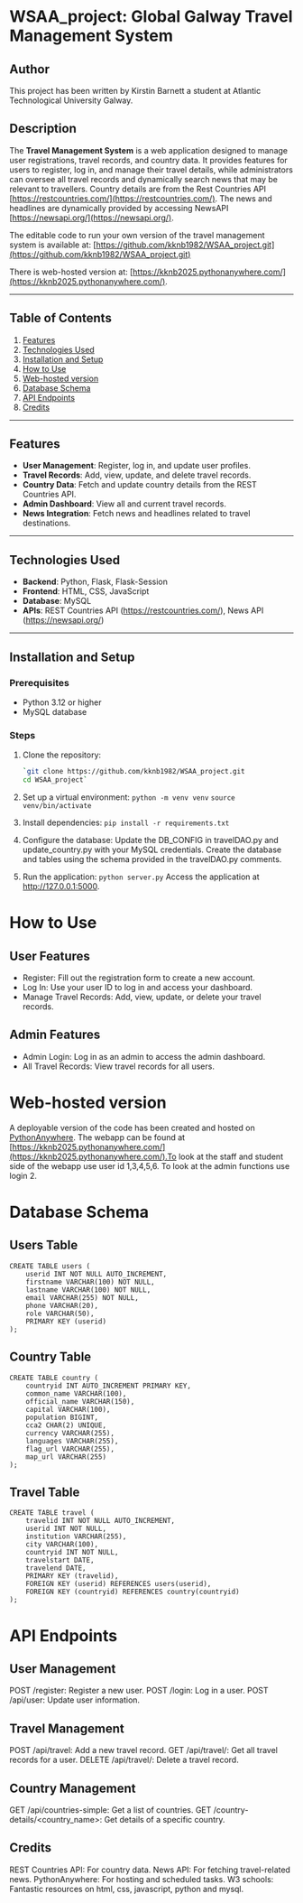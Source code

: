 # WSAA_project: Global Galway Travel Management System

## Author
This project has been written by Kirstin Barnett a student at Atlantic Technological University Galway.

## Description
The **Travel Management System** is a web application designed to manage user registrations, travel records, and country data. It provides features for users to register, log in, and manage their travel details, while administrators can oversee all travel records and dynamically search news that may be relevant to travellers. Country details are from the Rest Countries API [https://restcountries.com/](https://restcountries.com/). The news and headlines are dynamically provided by accessing NewsAPI [https://newsapi.org/](https://newsapi.org/).

The editable code to run your own version of the travel management system is available at: [https://github.com/kknb1982/WSAA_project.git](https://github.com/kknb1982/WSAA_project.git)

There is web-hosted version at: [https://kknb2025.pythonanywhere.com/](https://kknb2025.pythonanywhere.com/).

---

## Table of Contents
1. [Features](#features)  
2. [Technologies Used](#technologies-used)  
3. [Installation and Setup](#installation-and-setup)  
4. [How to Use](#how-to-use)
5. [Web-hosted version](#web-hosted-version)  
6. [Database Schema](#database-schema)  
7. [API Endpoints](#api-endpoints)  
8. [Credits](#credits)

---

## Features
- **User Management**: Register, log in, and update user profiles.  
- **Travel Records**: Add, view, update, and delete travel records.  
- **Country Data**: Fetch and update country details from the REST Countries API.  
- **Admin Dashboard**: View all and current travel records.  
- **News Integration**: Fetch news and headlines related to travel destinations.  

---

## Technologies Used
- **Backend**: Python, Flask, Flask-Session  
- **Frontend**: HTML, CSS, JavaScript  
- **Database**: MySQL  
- **APIs**: REST Countries API (https://restcountries.com/), News API (https://newsapi.org/)

---

## Installation and Setup
### Prerequisites
- Python 3.12 or higher  
- MySQL database  

### Steps
1. Clone the repository:
   ```bash
   `git clone https://github.com/kknb1982/WSAA_project.git
   cd WSAA_project`

2. Set up a virtual environment:
`python -m venv venv`
`source venv/bin/activate`

3. Install dependencies:
`pip install -r requirements.txt`

4. Configure the database:
Update the DB_CONFIG in travelDAO.py and update_country.py with your MySQL credentials.
Create the database and tables using the schema provided in the travelDAO.py comments.

5. Run the application:
`python server.py`
Access the application at http://127.0.0.1:5000.

# How to Use
## User Features
 - Register: Fill out the registration form to create a new account.
 - Log In: Use your user ID to log in and access your dashboard.
 - Manage Travel Records: Add, view, update, or delete your travel records.

## Admin Features
 - Admin Login: Log in as an admin to access the admin dashboard.
 - All Travel Records: View travel records for all users.

# Web-hosted version
A deployable version of the code has been created and hosted on [PythonAnywhere](https://www.pythonanywhere.com/). The webapp can be found at [https://kknb2025.pythonanywhere.com/](https://kknb2025.pythonanywhere.com/).To look at the staff and student side of the webapp use user id 1,3,4,5,6. To look at the admin functions use login 2.

# Database Schema
## Users Table
```
CREATE TABLE users (
    userid INT NOT NULL AUTO_INCREMENT,
    firstname VARCHAR(100) NOT NULL,
    lastname VARCHAR(100) NOT NULL,
    email VARCHAR(255) NOT NULL,
    phone VARCHAR(20),
    role VARCHAR(50),
    PRIMARY KEY (userid)
);
```

## Country Table
```
CREATE TABLE country (
    countryid INT AUTO_INCREMENT PRIMARY KEY,
    common_name VARCHAR(100),
    official_name VARCHAR(150),
    capital VARCHAR(100),
    population BIGINT,
    cca2 CHAR(2) UNIQUE,
    currency VARCHAR(255),
    languages VARCHAR(255),
    flag_url VARCHAR(255),
    map_url VARCHAR(255)
);
```

## Travel Table
```
CREATE TABLE travel (
    travelid INT NOT NULL AUTO_INCREMENT,
    userid INT NOT NULL,
    institution VARCHAR(255),
    city VARCHAR(100),
    countryid INT NOT NULL,
    travelstart DATE,
    travelend DATE,
    PRIMARY KEY (travelid),
    FOREIGN KEY (userid) REFERENCES users(userid),
    FOREIGN KEY (countryid) REFERENCES country(countryid)
);
```

# API Endpoints
## User Management
POST /register: Register a new user.
POST /login: Log in a user.
POST /api/user: Update user information.

## Travel Management
POST /api/travel: Add a new travel record.
GET /api/travel/<userid>: Get all travel records for a user.
DELETE /api/travel/<travelid>: Delete a travel record.

## Country Management
GET /api/countries-simple: Get a list of countries.
GET /country-details/<country_name>: Get details of a specific country.

## Credits
REST Countries API: For country data.
News API: For fetching travel-related news.
PythonAnywhere: For hosting and scheduled tasks.
W3 schools: Fantastic resources on html, css, javascript, python and mysql.

